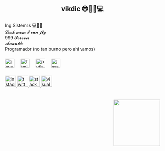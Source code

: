 <br clear="both">

<h2 align="center">vikdic 😎🧑‍💻💻</h2>

###

<p align="left">Ing.Sistemas 💻👨‍💻<br>𝓛𝓸𝓸𝓴 𝓶𝓸𝓶 𝓘 𝓬𝓪𝓷 𝓯𝓵𝔂<br>999 𝓕𝓸𝓻𝓮𝓿𝓮𝓻<br>𝓐𝓷𝓪𝓷𝓴é<br>Programador (no tan bueno pero ahí vamos)</p>

###

<div align="left">
  <img src="https://cdn.jsdelivr.net/gh/devicons/devicon/icons/javascript/javascript-original.svg" height="30" alt="javascript logo"  />
  <img width="12" />
  <img src="https://cdn.jsdelivr.net/gh/devicons/devicon/icons/html5/html5-original.svg" height="30" alt="html5 logo"  />
  <img width="12" />
  <img src="https://cdn.jsdelivr.net/gh/devicons/devicon/icons/python/python-original.svg" height="30" alt="python logo"  />
  <img width="12" />
  <img src="https://cdn.jsdelivr.net/gh/devicons/devicon/icons/java/java-original.svg" height="30" alt="java logo"  />
</div>

###

<div align="center">
</div>

###

<div align="left">
  <a href="https://www.instagram.com/vickuta_/" target="_blank">
    <img src="https://img.shields.io/static/v1?message=Instagram&logo=instagram&label=&color=E4405F&logoColor=white&labelColor=&style=for-the-badge" height="35" alt="instagram logo"  />
  </a>
  <a href="https://twitter.com/vicdcan" target="_blank">
    <img src="https://img.shields.io/static/v1?message=Twitter&logo=twitter&label=&color=1DA1F2&logoColor=white&labelColor=&style=for-the-badge" height="35" alt="twitter logo"  />
  </a>
  <a href ="https://stackoverflow.com/users/27205577/victor-cantillo" target="_blank">
  <img src="https://img.shields.io/static/v1?message=Stackoverflow&logo=stackoverflow&label=&color=FE7A16&logoColor=white&labelColor=&style=for-the-badge" height="35" alt="stackoverflow (casi no lo uso)"  />
  </a>
  <img src="https://img.shields.io/static/v1?message=Visual Studio Marketplace&logo=visualstudio&label=&color=e2165e&logoColor=white&labelColor=&style=for-the-badge" height="35" alt="visualstudio logo"  />
</div>

###

<br clear="both">

<img align="right" height="150" src="https://media.giphy.com/media/1zRfp0Jwsag4yPekP4/giphy.gif"  />

###

<br clear="both">


###
